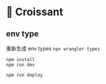 # 🥐 Croissant

## env type
重新生成 env types `npx wrangler types `


```
npm install
npm run dev
```

```
npm run deploy
```
